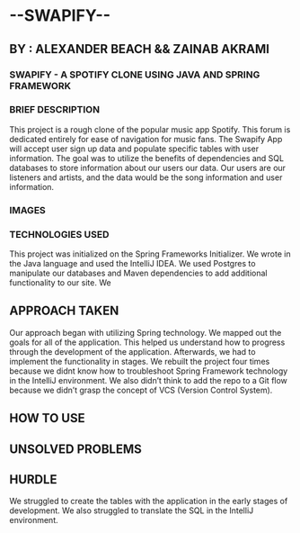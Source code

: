 
# --SWAPIFY--

## BY : ALEXANDER BEACH  &&  ZAINAB AKRAMI

### SWAPIFY - A SPOTIFY CLONE USING JAVA AND SPRING FRAMEWORK

### BRIEF DESCRIPTION
This project is a rough clone of the popular music app Spotify. This forum is dedicated entirely for ease of navigation for music fans. The Swapify App will accept user sign up data and populate specific tables with user information. The goal was to utilize the benefits of dependencies and SQL databases to store information about our users our data. Our users are our listeners and artists, and the data would be the song information and user information.

### IMAGES

### TECHNOLOGIES USED
This project was initialized on the Spring Frameworks Initializer. We wrote in the Java language and used the IntelliJ IDEA. We used Postgres to manipulate our databases and Maven dependencies to add additional functionality to our site. We

## APPROACH TAKEN
Our approach began with utilizing Spring technology. We mapped out the goals for all of the application. This helped us understand how to progress through the development of the application. Afterwards, we had to implement the functionality in stages. We rebuilt the project four times because we didnt know how to troubleshoot Spring Framework technology in the IntelliJ environment. We also didn’t think to add the repo to a Git flow because we didn’t grasp the concept of VCS (Version Control System).

## HOW TO USE

## UNSOLVED PROBLEMS

## HURDLE
We struggled to create the tables with the application in the early stages of development. We also struggled to translate the SQL in the IntelliJ environment.
